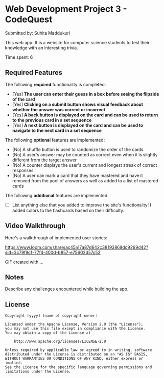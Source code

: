 # Web Development Project 3 - CodeQuest

Submitted by: Suhita Maddukuri

This web app: It is a website for computer science students to test their knowledge with an interesting trivia.

Time spent: 6

## Required Features

The following **required** functionality is completed:

- [Yes] **The user can enter their guess in a box before seeing the flipside of the card**
- [Yes] **Clicking on a submit button shows visual feedback about whether the answer was correct or incorrect**
- [Yes] **A back button is displayed on the card and can be used to return to the previous card in a set sequence**
- [Yes] **A next button is displayed on the card and can be used to navigate to the next card in a set sequence**

The following **optional** features are implemented:

- [No] A shuffle button is used to randomize the order of the cards
- [No] A user's answer may be counted as correct even when it is slightly different from the target answer
- [No] A counter displays the user's current and longest streak of correct responses
- [No] A user can mark a card that they have mastered and have it removed from the pool of answers as well as added to a list of mastered cards

The following **additional** features are implemented:

* [ ] List anything else that you added to improve the site's functionality!
I added colors to the flashcards based on their difficulty.

## Video Walkthrough

Here's a walkthrough of implemented user stories:

https://www.loom.com/share/ac45a17a87d642c38193868dc9299d42?sid=3c79f9c1-77f4-400d-b857-e75602d57c52

<!-- Replace this with whatever GIF tool you used! -->
GIF created with ...  
<!-- Recommended tools:
[Kap](https://getkap.co/) for macOS
[ScreenToGif](https://www.screentogif.com/) for Windows
[peek](https://github.com/phw/peek) for Linux. -->

## Notes

Describe any challenges encountered while building the app.

## License

    Copyright [yyyy] [name of copyright owner]

    Licensed under the Apache License, Version 2.0 (the "License");
    you may not use this file except in compliance with the License.
    You may obtain a copy of the License at

        http://www.apache.org/licenses/LICENSE-2.0

    Unless required by applicable law or agreed to in writing, software
    distributed under the License is distributed on an "AS IS" BASIS,
    WITHOUT WARRANTIES OR CONDITIONS OF ANY KIND, either express or implied.
    See the License for the specific language governing permissions and
    limitations under the License.
